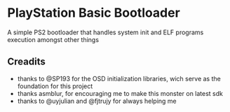 # PlayStation Basic Bootloader

A simple PS2 bootloader that handles system init and ELF programs execution amongst other things


## Creadits

- thanks to @SP193 for the OSD initialization libraries, wich serve as the foundation for this project
- thanks asmblur, for encouraging me to make this monster on latest sdk
- thanks to @uyjulian and @fjtrujy for always helping me